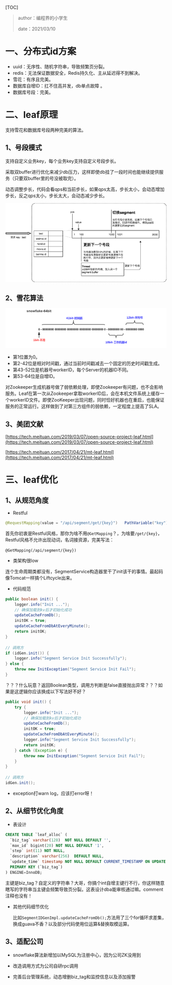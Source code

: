 [TOC]

> author：编程界的小学生
>
> date：2021/03/10

# 一、分布式id方案

- uuid：无序性、随机字符串，导致频繁页分裂。
- redis：无法保证数据安全，Redis持久化、主从延迟得不到解决。
- 雪花：有序且完美。
- 数据库自增ID：扛不住高并发，db单点故障 。
- 数据库号段：完美。

# 二、leaf原理

支持雪花和数据库号段两种完美的算法。

## 1、号段模式

支持自定义业务key，每个业务key支持自定义号段步长。

采取双buffer进行优化来减少db压力，这样即使db挂了一段时间也能继续提供服务（只要双buffer里的号没被取完）。

动态调整步长，代码会看qps和当前步长，如果qps太高，步长太小，会动态增加步长，反之qps太小，步长太大，会动态减少步长。



![9](images/9.png)

## 2、雪花算法

![10](images/10.png)

- 第1位置为0。
- 第2-42位是相对时间戳，通过当前时间戳减去一个固定的历史时间戳生成。
- 第43-52位是机器号workerID，每个Server的机器ID不同。
- 第53-64位是自增ID。

对Zookeeper生成机器号做了弱依赖处理，即使Zookeeper有问题，也不会影响服务。Leaf在第一次从Zookeeper拿取workerID后，会在本机文件系统上缓存一个workerID文件。即使ZooKeeper出现问题，同时恰好机器也在重启，也能保证服务的正常运行。这样做到了对第三方组件的弱依赖，一定程度上提高了SLA。

## 3、美团文献

[https://tech.meituan.com/2019/03/07/open-source-project-leaf.html](https://tech.meituan.com/2019/03/07/open-source-project-leaf.html)

[https://tech.meituan.com/2017/04/21/mt-leaf.html](https://tech.meituan.com/2017/04/21/mt-leaf.html)

# 三、leaf优化

## 1、从规范角度

- Restful

```java
@RequestMapping(value = "/api/segment/get/{key}")   PathVariable("key")
```

首先你初衷是Restful风格，那你为啥不用`@GetMapping`？，为啥要`/get/{key}`，Restful风格不允许出现动词，名词接资源，完美写法：

`@GetMapping(/api/segment/{key})`

- 类架构很low

连个生命周期类都没有，SegmentService构造器里干了init该干的事情。最起码像Tomcat一样搞个Liftcycle出来。

- 代码规范

```java
public boolean init() {
    logger.info("Init ...");
    // 确保加载到kv后才初始化成功
    updateCacheFromDb();
    initOK = true;
    updateCacheFromDbAtEveryMinute();
    return initOK;
}

// 调用方
if (idGen.init()) {
    logger.info("Segment Service Init Successfully");
} else {
    throw new InitException("Segment Service Init Fail");
}
```

？？？什么玩意？返回Boolean类型，调用方判断是false直接抛出异常？？？如果是这逻辑你应该换成以下写法好不好？

```java
public void init() {
    try {
        logger.info("Init ...");
        // 确保加载到kv后才初始化成功
        updateCacheFromDb();
        initOK = true;
        updateCacheFromDbAtEveryMinute();
        logger.info("Segment Service Init Successfully");
        return initOK;
    } catch (Exception e) {
        throw new InitException("Segment Service Init Fail");
    }
}

// 调用方
idGen.init();
```

- exception打warn log，应该打error呀！

## 2、从细节优化角度

- 表设计

```sql
CREATE TABLE `leaf_alloc` (
  `biz_tag` varchar(128)  NOT NULL DEFAULT '',
  `max_id` bigint(20) NOT NULL DEFAULT '1',
  `step` int(11) NOT NULL,
  `description` varchar(256)  DEFAULT NULL,
  `update_time` timestamp NOT NULL DEFAULT CURRENT_TIMESTAMP ON UPDATE CURRENT_TIMESTAMP,
  PRIMARY KEY (`biz_tag`)
) ENGINE=InnoDB;
```

主键是biz_tag？自定义的字符串？大哥，你搞个int自增主键行不行，你这样随意瞎写的字符串当主键会频繁导致页分裂。这表设计dba能审核通过嘛。comment注释也没有！

- 其他代码细节优化

  比如`SegmentIDGenImpl.updateCacheFromDb();`方法用了三个for循环求差集，换成guava不香？以及部分代码使用位运算&替换取模运算。

## 3、适配公司

- snowflake算法新增加以MySQL为注册中心，因为公司ZK没用到

- 改造调用方式为公司自研rpc调用
- 完善后台管理系统，动态增删biz_tag和监控信息以及添加报警